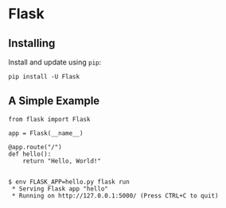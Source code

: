 Flask
=====



Installing
----------

Install and update using `pip`:


    pip install -U Flask


A Simple Example
----------------


    from flask import Flask

    app = Flask(__name__)

    @app.route("/")
    def hello():
        return "Hello, World!"


    $ env FLASK_APP=hello.py flask run
     * Serving Flask app "hello"
     * Running on http://127.0.0.1:5000/ (Press CTRL+C to quit)